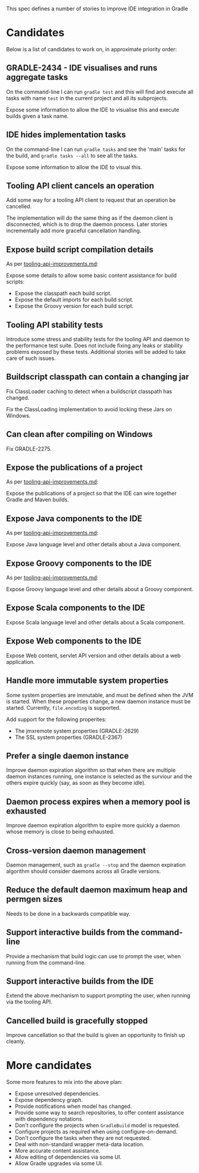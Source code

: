 This spec defines a number of stories to improve IDE integration in Gradle

# Candidates

Below is a list of candidates to work on, in approximate priority order:

## GRADLE-2434 - IDE visualises and runs aggregate tasks

On the command-line I can run `gradle test` and this will find and execute all tasks with name `test` in the current project
and all its subprojects.

Expose some information to allow the IDE to visualise this and execute builds given a task name.

## IDE hides implementation tasks

On the command-line I can run `gradle tasks` and see the 'main' tasks for the build, and `gradle tasks --all` to see all the tasks.

Expose some information to allow the IDE to visual this.

## Tooling API client cancels an operation

Add some way for a tooling API client to request that an operation be cancelled.

The implementation will do the same thing as if the daemon client is disconnected, which is to drop the daemon process.
Later stories incrementally add more graceful cancellation handling.

## Expose build script compilation details

As per [tooling-api-improvements.md](tooling-api-improvements.md):

Expose some details to allow some basic content assistance for build scripts:

- Expose the classpath each build script.
- Expose the default imports for each build script.
- Expose the Groovy version for each build script.

## Tooling API stability tests

Introduce some stress and stability tests for the tooling API and daemon to the performance test suite. Does not include
fixing any leaks or stability problems exposed by these tests. Additional stories will be added to take care of such issues.

## Buildscript classpath can contain a changing jar

Fix ClassLoader caching to detect when a buildscript classpath has changed.

Fix the ClassLoading implementation to avoid locking these Jars on Windows.

## Can clean after compiling on Windows

Fix GRADLE-2275.

## Expose the publications of a project

As per [tooling-api-improvements.md](tooling-api-improvements.md):

Expose the publications of a project so that the IDE can wire together Gradle and Maven builds.

## Expose Java components to the IDE

As per [tooling-api-improvements.md](tooling-api-improvements.md):

Expose Java language level and other details about a Java component.

## Expose Groovy components to the IDE

As per [tooling-api-improvements.md](tooling-api-improvements.md):

Expose Groovy language level and other details about a Groovy component.

## Expose Scala components to the IDE

Expose Scala language level and other details about a Scala component.

## Expose Web components to the IDE

Expose Web content, servlet API version and other details about a web application.

## Handle more immutable system properties

Some system properties are immutable, and must be defined when the JVM is started. When these properties change,
a new daemon instance must be started. Currently, `file.encoding` is supported.

Add support for the following properites:

- The jmxremote system properties (GRADLE-2629)
- The SSL system properties (GRADLE-2367)

## Prefer a single daemon instance

Improve daemon expiration algorithm so that when there are multiple daemon instances running, one instance is
selected as the surviour and the others expire quickly (say, as soon as they become idle).

## Daemon process expires when a memory pool is exhausted

Improve daemon expiration algorithm to expire more quickly a daemon whose memory is close to being exhausted.

## Cross-version daemon management

Daemon management, such as `gradle --stop` and the daemon expiration algorithm should consider daemons across all Gradle versions.

## Reduce the default daemon maximum heap and permgen sizes

Needs to be done in a backwards compatible way.

## Support interactive builds from the command-line

Provide a mechanism that build logic can use to prompt the user, when running from the command-line.

## Support interactive builds from the IDE

Extend the above mechanism to support prompting the user, when running via the tooling API.

## Cancelled build is gracefully stopped

Improve cancellation so that the build is given an opportunity to finish up cleanly.

# More candidates

Some more features to mix into the above plan:

- Expose unresolved dependencies.
- Expose dependency graph.
- Provide notifications when model has changed.
- Provide some way to search repositories, to offer content assistance with dependency notations.
- Don't configure the projects when `GradleBuild` model is requested.
- Configure projects as required when using configure-on-demand.
- Don't configure the tasks when they are not requested.
- Deal with non-standard wrapper meta-data location.
- More accurate content assistance.
- Allow editing of dependencies via some UI.
- Allow Gradle upgrades via some UI.
